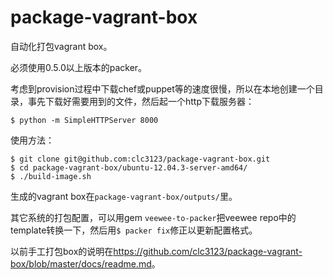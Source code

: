 package-vagrant-box
===================

自动化打包vagrant box。

必须使用0.5.0以上版本的packer。

考虑到provision过程中下载chef或puppet等的速度很慢，所以在本地创建一个目录，事先下载好需要用到的文件，然后起一个http下载服务器：

    $ python -m SimpleHTTPServer 8000

使用方法：

    $ git clone git@github.com:clc3123/package-vagrant-box.git
    $ cd package-vagrant-box/ubuntu-12.04.3-server-amd64/
    $ ./build-image.sh

生成的vagrant box在`package-vagrant-box/outputs/`里。

其它系统的打包配置，可以用gem `veewee-to-packer`把veewee repo中的template转换一下，然后用`$ packer fix`修正以更新配置格式。

以前手工打包box的说明在<https://github.com/clc3123/package-vagrant-box/blob/master/docs/readme.md>。
